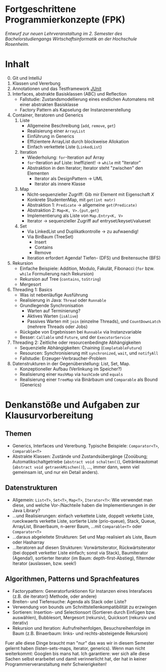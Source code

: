 # Fortgeschrittene Programmierkonzepte (FPK)

_Entwurf zur neuen Lehrveranstaltung im 2. Semester des Bachelorstudiengangs Wirtschaftsinformatik an der Hochschule Rosenheim._

# Inhalt

0. Git und IntelliJ
1. Klassen und Vererbung
2. Annotationen und das Testframework [JUnit](http://junit.org/junit5/docs/current/user-guide/)
3. Interfaces, abstrakte Basisklassen (ABC) und Reflection
    - Fallstudie: Zustandsmodellierung eines endlichen Automatens mit einer abstrakten Basisklasse
    - Factory Pattern als Kapselung der Instanzenerstellung
4. Container, Iteratoren und Generics
    1. Liste
        - Allgemeine Beschreibung (`add`, `remove`, `get`)
        - Realisierung einer `ArrayList`
        - Einführung in Generics
        - Effizientere ArrayList durch blockweise Allokation
        - Einfach verkettete Liste (`LinkedList`)
    2. Iteration
        - Wiederholung: `for`-Iteration auf Array
        - `for`-Iteration auf Liste: Ineffizient! -> `while` mit "Iterator"
        - Abstraktion in den Iterator; Iterator steht "zwischen" den Elementen
            - Iterator als DesignPattern -> UML
            - Iterator als innere Klasse
    2. Map
        - Nicht-sequenzieller Zugriff: Gib mir Element mit Eigenschaft _X_
        - Konkrete StudentenMap, mit `get(int matr)`
        - Abstraktion 1: `Predicate` -> allgemeine `get(Predicate)`
        - Abstraktion 2: `Map<K, V>.{put,get}`
        - Implementierung als Liste von `Map.Entry<K, V>`
        - Iterator -> sequenzieller Zugriff auf entryset/keyset/valueset
    3. Set
        - Via LinkedList und Duplikatkontrolle -> zu aufwaendig!
        - Via BinBaum (TreeSet)
            - Insert
            - Contains
            - Remove
        - Iteration erfordert Agenda! Tiefen- (DFS) und Breitensuche (BFS)
5. Rekursion
    - Einfache Beispiele: Addition, Modulo, Fakulät, Fibonacci (`for` bzw. `while` Formulierung nach Rekursion)
    - Rekursion auf Tree (`contains`, `toString`)
    - Mergesort
6. Threading 1: Basics
    - Was ist nebenläufige Ausführung
    - Realisierung in Java: `Thread` oder `Runnable`
    - Grundlegende Synchronisation
        + Warten auf Terminierung? 
        + Aktives Warten (`isAlive`)
        + Passives Warten mit `join` (einzelne Threads), und `CountDownLatch` (mehrere Threads oder Jobs)
    - Rückgabe von Ergebnissen bei `Runnable` via Instanzvariable
    - Besser: `Callable` und `Future`, und der `ExecutorService`
7. Threading 2: Zeitliche oder resourcenbedingte Abhängigkeiten
    - Sequenzielle Abhängigkeiten: Chaining (`CompletableFuture`)
    - Resourcen: Synchronisierung mit `synchronized`, `wait`, und `notifyAll`
    - Fallstudie: Erzeuger-Verbraucher-Problem
9. Datenstrukturen in der Gegenüberstellung: List, Set, Map.
    - Konzeptioneller Aufbau (Verlinkung im Speicher?)
    - Realisierung einer `HashMap` via `hashCode` und `equals`
    - Realisierung einer `TreeMap` via Binärbaum und `Comparable` als Bound (Generics)

# Denkanstöße und Aufgaben zur Klausurvorbereitung

## Themen
- Generics, Interfaces und Vererbung. Typische Beispiele: `Comparator<T>`, `Comparable<T>`
- Abstrakte Klassen: Zustände und Zustandsübergänge (Zooübung; Automatikschaltgetriebe (`abstract void schalten()`), Getränkeautomat (`abstract void getraenkMischen()`), ..., immer dann, wenn viel gemeinsam ist, und nur ein Detail anders).

## Datenstrukturen
- Allgemein: `List<T>`, `Set<T>`, `Map<T>`, `Iterator<T>`: Wie verwendet man diese, und welche Vor-/Nachteile haben die Implementierungen in der Java Library?
- ...und Realisierungen: einfach verkettete Liste, doppelt verkette Liste, rueckwaerts verkette Liste, sortierte Liste (prio-queue), Stack, Queue, ArrayList, Binaerbaum, n-aerer Baum, ...mit `Comparable<T>` oder `Comparator<T>`
- ...daraus abgeleitete Strukturen: Set und Map realisiert als Liste, Baum oder Hasharray
- ...Iteratoren auf diesen Strukturen: Vorwärtsiterator, Rückwärtsiterator (bei doppelt verketter Liste einfach; sonst via Stack), Baumiterator (Agenda!), sortierter Iterator (im Baum: depth-first-Abstieg), filternder Iterator (auslassen, bzw. seek!)

## Algorithmen, Patterns und Sprachfeatures
- Factorypattern: Generatorfunktionen für Instanzen eines Interafaces (z.B. die iterator() Methode, oder andere)
- Breiten- und Tiefensuche: Agenda als Stack oder Liste?
- Verwendung von bounds um Schnittstellenkompatibilität zu erzwingen
- Sortieren: Insertion- und Selectionsort (Sortieren durch Einfügen bzw. auswählen), Bubblesort, Mergesort (rekursiv), Quicksort (rekursiv und iterativ)
- Rekursion und Iteration: Aufrufreihenfolgen, Besuchsreihenfolge im Baum (z.B. Binaerbaum: links- und rechts-absteigende Rekursion)

Fuer alle diese Dinge braucht man "nur" das was wir in diesem Semester gelernt haben (listen-sets-maps, iterator, generics). Wenn man nicht weiterkommt: Googlen bis mans hat. 
Ich garantiere: wer sich alle diese Sachen selbst erarbeitet und damit verinnerlicht hat, der hat in keiner Programmierveranstaltung mehr Schwierigkeiten!
